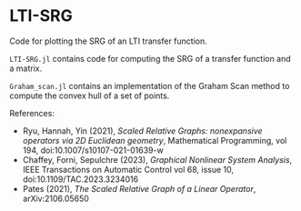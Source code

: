 # LTI-SRG

Code for plotting the SRG of an LTI transfer function.

`LTI-SRG.jl` contains code for computing the SRG of a transfer function and a matrix.

`Graham_scan.jl` contains an implementation of the Graham Scan method to compute the convex hull of a set of points.

References:

* Ryu, Hannah, Yin (2021), *Scaled Relative Graphs: nonexpansive operators via 2D Euclidean geometry*, Mathematical Programming, vol 194, doi:10.1007/s10107-021-01639-w
* Chaffey, Forni, Sepulchre (2023), *Graphical Nonlinear System Analysis*, IEEE Transactions on Automatic Control vol 68, issue 10, doi:10.1109/TAC.2023.3234016
* Pates (2021), *The Scaled Relative Graph of a Linear Operator*, arXiv:2106.05650

